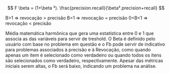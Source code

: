 
$$ F \beta = (1+\beta ²). \frac{precision.recall}{\beta².precision+recall} $$

B>1 => revocação > precisão
B=1 => revocação = precisão
0<B<1 => revocação < precisão

Média matemática harmônica que gera uma estatística entre 0 e 1 que associa as das variáveis para servir de treshold. O Beta é definido pelo usuário com base no problema em questão e o Fb pode servir de indicativo para problemas associados à precisão e à Revocação, como quando apenas um item é selecionado como verdadeiro ou quando todos os itens são selecionados como verdadeiro, respectivamente. Apesar das métricas iniciais serem altas, o Fb será baixo, indicando um problema na análise.